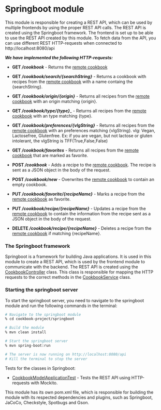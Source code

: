 # Springboot module

This module is responsible for creating a REST API, which can be used by multiple frontends by using the proper REST API calls. The REST API is created using the Springboot framework. The frontend is set up to be able to use the REST API created by this module. To fetch data from the API, you can use different REST HTTP-requests when connected to http://localhost:8080/api  

**_We have implemented the following HTTP-requests:_**

* **GET _/cookbook_** - Returns the [remote cookbook](/cookbook-project/persistence/remote-cookbook.json)

* **GET _/cookbook/search/{searchString}_** - Returns a cookbook with recipes from the [remote cookbook](/cookbook-project/persistence/remote-cookbook.json) with a name containg the {searchString}.

* **GET _/cookbook/origin/{origin}_** - Returns all recipes from the [remote cookbook](/cookbook-project/persistence/remote-cookbook.json) with an origin matching {origin}.

* **GET _/cookbook/type/{type}_**_ - Returns all recipes from the [remote cookbook](/cookbook-project/persistence/remote-cookbook.json) with an type matching {type}.

* **GET _/cookbook/preferences/{vlgString}_** - Returns all recipes from the [remote cookbook](/cookbook-project/persistence/remote-cookbook.json) with an preferences matching {vlgString}. vlg: Vegan, Lactosefree, Glutenfree. Ex: if you are vegan, but not lactose or gluten intolerant, the vlgString is TFF(True,False,False)

* **GET _/cookbook/favorites_** - Returns all recipes from the [remote cookbook](/cookbook-project/persistence/remote-cookbook.json) that are marked as favorite.

* **POST _/cookbook_** - Adds a recipe to the [remote cookbook](/cookbook-project/persistence/remote-cookbook.json). The recipe is sent as a JSON object in the body of the request.

* **POST _/cookbook/new_** - Overwrites the [remote cookbook](/cookbook-project/persistence/remote-cookbook.json) to contain an empty cookbook.

* **PUT _/cookbook/favorite/{recipeName}_** - Marks a recipe from the [remote cookbook](/cookbook-project/persistence/remote-cookbook.json) as favorite.

* **PUT _/cookbook/recipe/{recipeName}_** - Updates a recipe from the [remote cookbook](/cookbook-project/persistence/remote-cookbook.json) to contain the information from the recipe sent as a JSON object in the body of the request.

* **DELETE _/cookbook/recipe/{recipeName}_** - Deletes a recipe from the [remote cookbook](/cookbook-project/persistence/remote-cookbook.json) if matching {recipeName}.


### **The Springboot framework**
Springboot is a framework for building Java applications. It is used in this module to create a REST API, which is used by the frontend module to communicate with the backend. The REST API is created using the [CookbookController](/cookbook-project/persistence/src/main/java/cookbook/springboot/CookbookController.java) class. This class is responsible for mapping the HTTP requests to the correct methods in the [CookbookService](/cookbook-project/springboot/src/main/java/cookbook/springboot/CookbookService.java) class.

### **Starting the springboot server**
To start the springboot server, you need to navigate to the springboot module and run the following commands in the terminal:
```bash
# Navigate to the springboot module
% cd cookbook-project/springboot

# Build the module
% mvn clean install

# Start the springboot server
% mvn spring-boot:run

# The server is now running on http://localhost:8080/api
# Kill the terminal to stop the server
```

Tests for the classes in Springboot:
* [CookbookModelApplicationTest](/cookbook-project/springboot/src/test/java/cookbook/springboot/CookbookModelApplicationTest.java) - Tests the REST API using HTTP-requests with Mockito.


This module has its own pom.xml file, which is responsible for building the module with its respected dependencies and plugins, such as Springboot, JaCoCo, Checkstyle, Spotbugs and Gson.